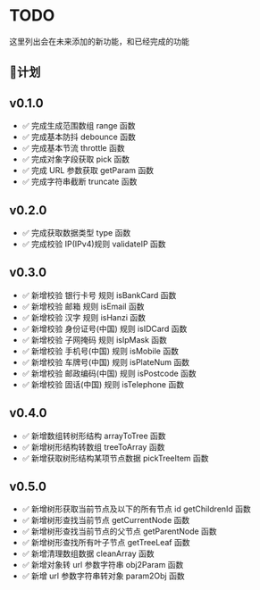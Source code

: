 # TODO

这里列出会在未来添加的新功能，和已经完成的功能

## :triangular_flag_on_post:计划

## v0.1.0

- :white_check_mark: 完成生成范围数组 range 函数
- :white_check_mark: 完成基本防抖 debounce 函数
- :white_check_mark: 完成基本节流 throttle 函数
- :white_check_mark: 完成对象字段获取 pick 函数
- :white_check_mark: 完成 URL 参数获取 getParam 函数
- :white_check_mark: 完成字符串截断 truncate 函数

## v0.2.0

- :white_check_mark: 完成获取数据类型 type 函数
- :white_check_mark: 完成校验 IP(IPv4)规则 validateIP 函数

## v0.3.0

- :white_check_mark: 新增校验 银行卡号 规则 isBankCard 函数
- :white_check_mark: 新增校验 邮箱 规则 isEmail 函数
- :white_check_mark: 新增校验 汉字 规则 isHanzi 函数
- :white_check_mark: 新增校验 身份证号(中国) 规则 isIDCard 函数
- :white_check_mark: 新增校验 子网掩码 规则 isIpMask 函数
- :white_check_mark: 新增校验 手机号(中国) 规则 isMobile 函数
- :white_check_mark: 新增校验 车牌号(中国) 规则 isPlateNum 函数
- :white_check_mark: 新增校验 邮政编码(中国) 规则 isPostcode 函数
- :white_check_mark: 新增校验 固话(中国) 规则 isTelephone 函数

## v0.4.0

- :white_check_mark: 新增数组转树形结构 arrayToTree 函数
- :white_check_mark: 新增树形结构转数组 treeToArray 函数
- :white_check_mark: 新增获取树形结构某项节点数据 pickTreeItem 函数

## v0.5.0

- :white_check_mark: 新增树形获取当前节点及以下的所有节点 id getChildrenId 函数
- :white_check_mark: 新增树形查找当前节点 getCurrentNode 函数
- :white_check_mark: 新增树形查找当前节点的父节点 getParentNode 函数
- :white_check_mark: 新增树形查找所有叶子节点 getTreeLeaf 函数
- :white_check_mark: 新增清理数组数据 cleanArray 函数
- :white_check_mark: 新增对象转 url 参数字符串 obj2Param 函数
- :white_check_mark: 新增 url 参数字符串转对象 param2Obj 函数
